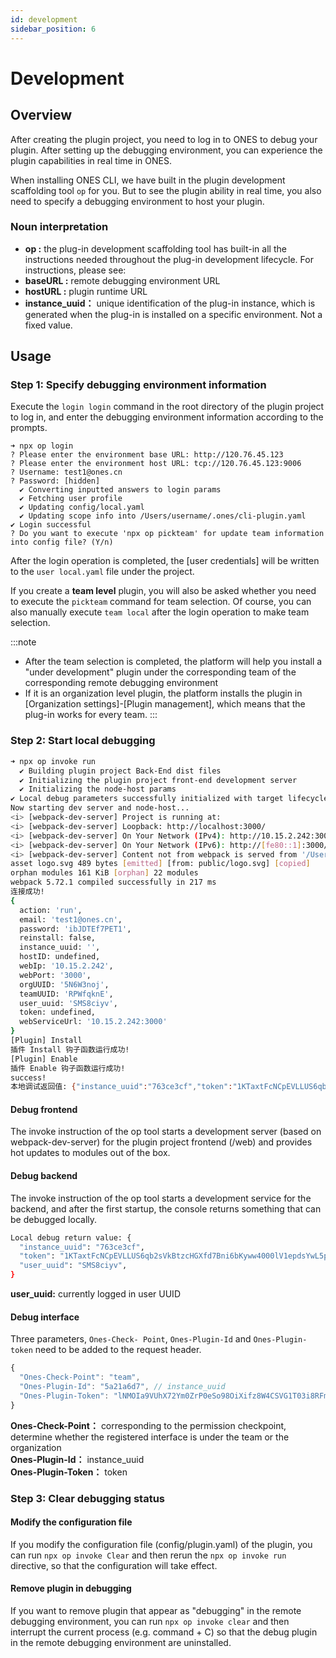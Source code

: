 ```yaml
---
id: development
sidebar_position: 6
---
```


# Development

## Overview

After creating the plugin project, you need to log in to ONES to debug your plugin. After setting up the debugging environment, you can experience the plugin capabilities in real time in ONES.

When installing ONES CLI, we have built in the plugin development scaffolding tool `op` for you. But to see the plugin ability in real time, you also need to specify a debugging environment to host your plugin.

### Noun interpretation

- **op :** the plug-in development scaffolding tool has built-in all the instructions needed throughout the plug-in development lifecycle. For instructions, please see:
- **baseURL :** remote debugging environment URL
- **hostURL :** plugin runtime URL
- **instance_uuid：** unique identification of the plug-in instance, which is generated when the plug-in is installed on a specific environment. Not a fixed value.

## Usage

### Step 1: Specify debugging environment information

Execute the `login login` command in the root directory of the plugin project to log in, and enter the debugging environment information according to the prompts.

```raw
➜ npx op login
? Please enter the environment base URL: http://120.76.45.123
? Please enter the environment host URL: tcp://120.76.45.123:9006
? Username: test1@ones.cn
? Password: [hidden]
  ✔ Converting inputted answers to login params
  ✔ Fetching user profile
  ✔ Updating config/local.yaml
  ✔ Updating scope info into /Users/username/.ones/cli-plugin.yaml
✔ Login successful
? Do you want to execute 'npx op pickteam' for update team information into config file? (Y/n)
```

After the login operation is completed, the [user credentials] will be written to the `user local.yaml` file under the project.

If you create a **team level** plugin, you will also be asked whether you need to execute the `pickteam` command for team selection. Of course, you can also manually execute `team local` after the login operation to make team selection.

:::note

- After the team selection is completed, the platform will help you install a "under development" plugin under the corresponding team of the corresponding remote debugging environment
- If it is an organization level plugin, the platform installs the plugin in [Organization settings]-[Plugin management], which means that the plug-in works for every team.
  :::

### Step 2: Start local debugging

```bash
➜ npx op invoke run
  ✔ Building plugin project Back-End dist files
  ✔ Initializing the plugin project front-end development server
  ✔ Initializing the node-host params
✔ Local debug parameters successfully initialized with target lifecycle: 'run'
Now starting dev server and node-host...
<i> [webpack-dev-server] Project is running at:
<i> [webpack-dev-server] Loopback: http://localhost:3000/
<i> [webpack-dev-server] On Your Network (IPv4): http://10.15.2.242:3000/
<i> [webpack-dev-server] On Your Network (IPv6): http://[fe80::1]:3000/
<i> [webpack-dev-server] Content not from webpack is served from '/Users/dev/ONES/open-platform/public' directory
asset logo.svg 489 bytes [emitted] [from: public/logo.svg] [copied]
orphan modules 161 KiB [orphan] 22 modules
webpack 5.72.1 compiled successfully in 217 ms
连接成功!
{
  action: 'run',
  email: 'test1@ones.cn',
  password: 'ibJDTEf7PET1',
  reinstall: false,
  instance_uuid: '',
  hostID: undefined,
  webIp: '10.15.2.242',
  webPort: '3000',
  orgUUID: '5N6W3noj',
  teamUUID: 'RPWfqknE',
  user_uuid: 'SMS8ciyv',
  token: undefined,
  webServiceUrl: '10.15.2.242:3000'
}
[Plugin] Install
插件 Install 钩子函数运行成功!
[Plugin] Enable
插件 Enable 钩子函数运行成功!
success!
本地调试返回值: {"instance_uuid":"763ce3cf","token":"1KTaxtFcNCpEVLLUS6qb2sVkBtzcHGXfd7Bni6bKyww4000lV1epdsYwL5pUoAO3","user_uuid":"SMS8ciyv"}
```

#### Debug frontend

The invoke instruction of the op tool starts a development server (based on webpack-dev-server) for the plugin project frontend (/web) and provides hot updates to modules out of the box.

#### Debug backend

The invoke instruction of the op tool starts a development service for the backend, and after the first startup, the console returns something that can be debugged locally.

```bash
Local debug return value: {
  "instance_uuid": "763ce3cf",
  "token": "1KTaxtFcNCpEVLLUS6qb2sVkBtzcHGXfd7Bni6bKyww4000lV1epdsYwL5pUoAO3",
  "user_uuid": "SMS8ciyv",
}
```

**user_uuid:** currently logged in user UUID

#### Debug interface

Three parameters, `Ones-Check- Point`, `Ones-Plugin-Id` and `Ones-Plugin-token` need to be added to the request header.

```ts title="Header"
{
  "Ones-Check-Point": "team",
  "Ones-Plugin-Id": "5a21a6d7", // instance_uuid
  "Ones-Plugin-Token": "lNMOIa9VUhX72Ym0ZrP0eSo98OiXifz8W4CSVG1T03i8RFmUuS0EWGMhekzi6Mqz", // token
}
```

**Ones-Check-Point：** corresponding to the permission checkpoint, determine whether the registered interface is under the team or the organization  
**Ones-Plugin-Id：** instance_uuid  
**Ones-Plugin-Token：** token

### Step 3: Clear debugging status

#### Modify the configuration file

If you modify the configuration file (config/plugin.yaml) of the plugin, you can run `npx op invoke Clear` and then rerun the `npx op invoke run` directive, so that the configuration will take effect.

#### Remove plugin in debugging

If you want to remove plugin that appear as "debugging" in the remote debugging environment, you can run `npx op invoke clear` and then interrupt the current process (e.g. command + C) so that the debug plugin in the remote debugging environment are uninstalled.
